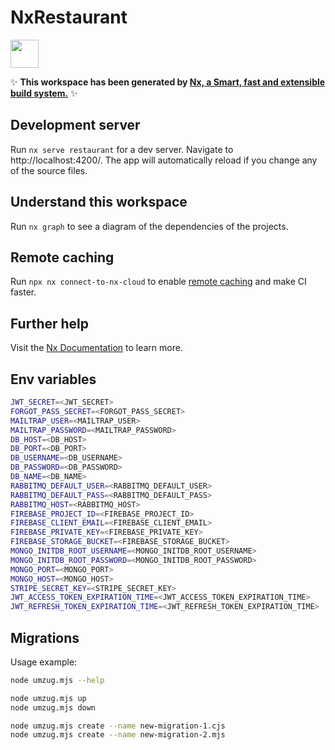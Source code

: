 # NxRestaurant

<a alt="Nx logo" href="https://nx.dev" target="_blank" rel="noreferrer"><img src="https://raw.githubusercontent.com/nrwl/nx/master/images/nx-logo.png" width="45"></a>

✨ **This workspace has been generated by [Nx, a Smart, fast and extensible build system.](https://nx.dev)** ✨

## Development server

Run `nx serve restaurant` for a dev server. Navigate to http://localhost:4200/. The app will automatically reload if you change any of the source files.

## Understand this workspace

Run `nx graph` to see a diagram of the dependencies of the projects.

## Remote caching

Run `npx nx connect-to-nx-cloud` to enable [remote caching](https://nx.app) and make CI faster.

## Further help

Visit the [Nx Documentation](https://nx.dev) to learn more.

## Env variables

```bash
JWT_SECRET=<JWT_SECRET>
FORGOT_PASS_SECRET=<FORGOT_PASS_SECRET>
MAILTRAP_USER=<MAILTRAP_USER>
MAILTRAP_PASSWORD=<MAILTRAP_PASSWORD>
DB_HOST=<DB_HOST>
DB_PORT=<DB_PORT>
DB_USERNAME=<DB_USERNAME>
DB_PASSWORD=<DB_PASSWORD>
DB_NAME=<DB_NAME>
RABBITMQ_DEFAULT_USER=<RABBITMQ_DEFAULT_USER>
RABBITMQ_DEFAULT_PASS=<RABBITMQ_DEFAULT_PASS>
RABBITMQ_HOST=<RABBITMQ_HOST>
FIREBASE_PROJECT_ID=<FIREBASE_PROJECT_ID>
FIREBASE_CLIENT_EMAIL=<FIREBASE_CLIENT_EMAIL>
FIREBASE_PRIVATE_KEY=<FIREBASE_PRIVATE_KEY>
FIREBASE_STORAGE_BUCKET=<FIREBASE_STORAGE_BUCKET>
MONGO_INITDB_ROOT_USERNAME=<MONGO_INITDB_ROOT_USERNAME>
MONGO_INITDB_ROOT_PASSWORD=<MONGO_INITDB_ROOT_PASSWORD>
MONGO_PORT=<MONGO_PORT>
MONGO_HOST=<MONGO_HOST>
STRIPE_SECRET_KEY=<STRIPE_SECRET_KEY>
JWT_ACCESS_TOKEN_EXPIRATION_TIME=<JWT_ACCESS_TOKEN_EXPIRATION_TIME>
JWT_REFRESH_TOKEN_EXPIRATION_TIME=<JWT_REFRESH_TOKEN_EXPIRATION_TIME>
```

## Migrations

Usage example:

```bash
node umzug.mjs --help

node umzug.mjs up
node umzug.mjs down

node umzug.mjs create --name new-migration-1.cjs
node umzug.mjs create --name new-migration-2.mjs
```
